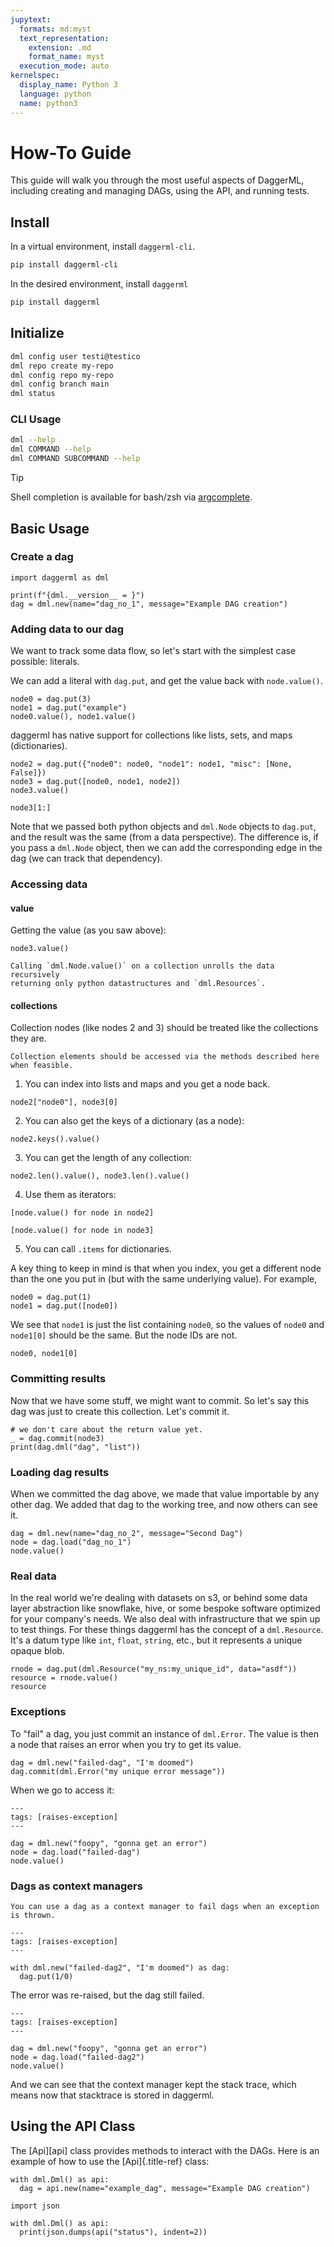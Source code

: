 ```yaml
---
jupytext:
  formats: md:myst
  text_representation:
    extension: .md
    format_name: myst
  execution_mode: auto
kernelspec:
  display_name: Python 3
  language: python
  name: python3
---
```


# How-To Guide

This guide will walk you through the most useful aspects of DaggerML,
including creating and managing DAGs, using the API, and running tests.

## Install

In a virtual environment, install `daggerml-cli`.

```sh
pip install daggerml-cli
```

In the desired environment, install `daggerml`

```sh
pip install daggerml
```

## Initialize

```sh
dml config user testi@testico
dml repo create my-repo
dml config repo my-repo
dml config branch main
dml status
```

### CLI Usage

```sh
dml --help
dml COMMAND --help
dml COMMAND SUBCOMMAND --help
```

> [!TIP]
> Shell completion is available for bash/zsh via [argcomplete](https://github.com/kislyuk/argcomplete).

## Basic Usage

### Create a dag

```{code-cell} python
import daggerml as dml

print(f"{dml.__version__ = }")
dag = dml.new(name="dag_no_1", message="Example DAG creation")
```

### Adding data to our dag

We want to track some data flow, so let's start with the simplest case possible: literals.

We can add a literal with `dag.put`, and get the value back with `node.value()`.

```{code-cell} python
node0 = dag.put(3)
node1 = dag.put("example")
node0.value(), node1.value()
```

daggerml has native support for collections like lists, sets, and maps (dictionaries).

```{code-cell} python
node2 = dag.put({"node0": node0, "node1": node1, "misc": [None, False]})
node3 = dag.put([node0, node1, node2])
node3.value()
```

```{code-cell} python
node3[1:]
```

Note that we passed both python objects and `dml.Node` objects to `dag.put`, and the result was the same (from a data perspective). The difference is, if you pass a `dml.Node` object, then we can add the corresponding edge in the dag (we can track that dependency).

### Accessing data

#### value

Getting the value (as you saw above):

```{code-cell} python
node3.value()
```

```{note}
Calling `dml.Node.value()` on a collection unrolls the data recursively
returning only python datastructures and `dml.Resources`.
```

#### collections

Collection nodes (like nodes 2 and 3) should be treated like the collections they are.

```{tip}
Collection elements should be accessed via the methods described here when feasible.
```

1. You can index into lists and maps and you get a node back.

  ```{code-cell} python
  node2["node0"], node3[0]
  ```

2. You can also get the keys of a dictionary (as a node):

  ```{code-cell} python
  node2.keys().value()
  ```

3. You can get the length of any collection:

```{code-cell} python
node2.len().value(), node3.len().value()
```

4. Use them as iterators:

```{code-cell} python
[node.value() for node in node2]
```

```{code-cell} python
[node.value() for node in node3]
```

5. You can call `.items` for dictionaries.

A key thing to keep in mind is that when you index, you get a different node than the one you put in (but with the same underlying value). For example,

```{code-cell} python
node0 = dag.put(1)
node1 = dag.put([node0])
```

We see that `node1` is just the list containing `node0`, so the values of `node0` and `node1[0]` should be the same. But the node IDs are not.

```{code-cell} python
node0, node1[0]
```

### Committing results

Now that we have some stuff, we might want to commit. So let's say this dag was just to create this collection. Let's commit it.

```{code-cell} python
# we don't care about the return value yet.
_ = dag.commit(node3)
print(dag.dml("dag", "list"))
```

### Loading dag results

When we committed the dag above, we made that value importable by any other dag. We added that dag to the working tree, and now others can see it.

```{code-cell} python
dag = dml.new(name="dag_no_2", message="Second Dag")
node = dag.load("dag_no_1")
node.value()
```

### Real data

In the real world we're dealing with datasets on s3, or behind some data layer abstraction like snowflake, hive, or some bespoke software optimized for your company's needs. We also deal with infrastructure that we spin up to test things. For these things daggerml has the concept of a `dml.Resource`. It's a datum type like `int`, `float`, `string`, etc., but it represents a unique opaque blob.

```{code-cell} python
rnode = dag.put(dml.Resource("my_ns:my_unique_id", data="asdf"))
resource = rnode.value()
resource
```

### Exceptions

To "fail" a dag, you just commit an instance of `dml.Error`. The value is then a node that raises an error when you try to get its value.

```{code-cell} python
dag = dml.new("failed-dag", "I'm doomed")
dag.commit(dml.Error("my unique error message"))
```

When we go to access it:

```{code-cell} python
---
tags: [raises-exception]
---

dag = dml.new("foopy", "gonna get an error")
node = dag.load("failed-dag")
node.value()
```

### Dags as context managers

```{tip}
You can use a dag as a context manager to fail dags when an exception is thrown.
```

```{code-cell} python
---
tags: [raises-exception]
---

with dml.new("failed-dag2", "I'm doomed") as dag:
  dag.put(1/0)
```

The error was re-raised, but the dag still failed.

```{code-cell} python
---
tags: [raises-exception]
---

dag = dml.new("foopy", "gonna get an error")
node = dag.load("failed-dag2")
node.value()
```

And we can see that the context manager kept the stack trace, which means now that stacktrace is stored in daggerml.

## Using the API Class

The [Api][api] class provides methods to interact with the DAGs.
Here is an example of how to use the [Api]{.title-ref} class:

```{code-cell} python
with dml.Dml() as api:
  dag = api.new(name="example_dag", message="Example DAG creation")
```

```{code-cell} python
import json

with dml.Dml() as api:
  print(json.dumps(api("status"), indent=2))
```
